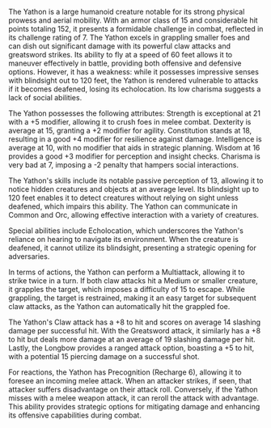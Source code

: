 The Yathon is a large humanoid creature notable for its strong physical prowess and aerial mobility. With an armor class of 15 and considerable hit points totaling 152, it presents a formidable challenge in combat, reflected in its challenge rating of 7. The Yathon excels in grappling smaller foes and can dish out significant damage with its powerful claw attacks and greatsword strikes. Its ability to fly at a speed of 60 feet allows it to maneuver effectively in battle, providing both offensive and defensive options. However, it has a weakness: while it possesses impressive senses with blindsight out to 120 feet, the Yathon is rendered vulnerable to attacks if it becomes deafened, losing its echolocation. Its low charisma suggests a lack of social abilities.

The Yathon possesses the following attributes: Strength is exceptional at 21 with a +5 modifier, allowing it to crush foes in melee combat. Dexterity is average at 15, granting a +2 modifier for agility. Constitution stands at 18, resulting in a good +4 modifier for resilience against damage. Intelligence is average at 10, with no modifier that aids in strategic planning. Wisdom at 16 provides a good +3 modifier for perception and insight checks. Charisma is very bad at 7, imposing a -2 penalty that hampers social interactions.

The Yathon's skills include its notable passive perception of 13, allowing it to notice hidden creatures and objects at an average level. Its blindsight up to 120 feet enables it to detect creatures without relying on sight unless deafened, which impairs this ability. The Yathon can communicate in Common and Orc, allowing effective interaction with a variety of creatures.

Special abilities include Echolocation, which underscores the Yathon's reliance on hearing to navigate its environment. When the creature is deafened, it cannot utilize its blindsight, presenting a strategic opening for adversaries.

In terms of actions, the Yathon can perform a Multiattack, allowing it to strike twice in a turn. If both claw attacks hit a Medium or smaller creature, it grapples the target, which imposes a difficulty of 15 to escape. While grappling, the target is restrained, making it an easy target for subsequent claw attacks, as the Yathon can automatically hit the grappled foe. 

The Yathon's Claw attack has a +8 to hit and scores on average 14 slashing damage per successful hit. With the Greatsword attack, it similarly has a +8 to hit but deals more damage at an average of 19 slashing damage per hit. Lastly, the Longbow provides a ranged attack option, boasting a +5 to hit, with a potential 15 piercing damage on a successful shot.

For reactions, the Yathon has Precognition (Recharge 6), allowing it to foresee an incoming melee attack. When an attacker strikes, if seen, that attacker suffers disadvantage on their attack roll. Conversely, if the Yathon misses with a melee weapon attack, it can reroll the attack with advantage. This ability provides strategic options for mitigating damage and enhancing its offensive capabilities during combat.